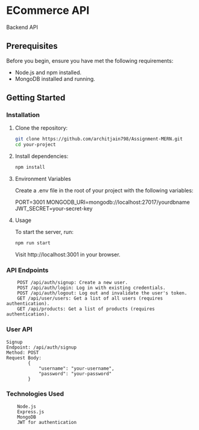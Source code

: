 # ECommerce API

Backend API

## Prerequisites

Before you begin, ensure you have met the following requirements:

- Node.js and npm installed.
- MongoDB installed and running.

## Getting Started

### Installation

1. Clone the repository:

   ```bash
   git clone https://github.com/architjain798/Assignment-MERN.git
   cd your-project

   ```

2. Install dependencies:

   ```bash
   npm install
   ```

3. Environment Variables

   Create a .env file in the root of your project with the following variables:

   PORT=3001
   MONGODB_URI=mongodb://localhost:27017/yourdbname
   JWT_SECRET=your-secret-key

4. Usage

   To start the server, run:

   ```bash
   npm run start
   ```

   Visit http://localhost:3001 in your browser.

### API Endpoints

        POST /api/auth/signup: Create a new user.
        POST /api/auth/login: Log in with existing credentials.
        POST /api/auth/logout: Log out and invalidate the user's token.
        GET /api/user/users: Get a list of all users (requires authentication).
        GET /api/products: Get a list of products (requires authentication).

### User API

    Signup
    Endpoint: /api/auth/signup
    Method: POST
    Request Body:
            {
                "username": "your-username",
                "password": "your-password"
            }

### Technologies Used

        Node.js
        Express.js
        MongoDB
        JWT for authentication
